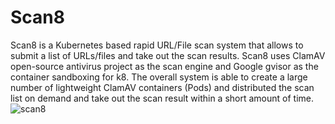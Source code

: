 # Scan8
Scan8 is a Kubernetes based rapid URL/File scan system that allows to submit a list of URLs/files and take out the scan results.  Scan8 uses ClamAV open-source antivirus project as the scan engine and Google gvisor as the container sandboxing for k8. The overall system is able to create a large number of lightweight ClamAV containers (Pods)  and distributed the scan list on demand and take out the scan result within a short amount of time.
![scan8](https://user-images.githubusercontent.com/20130001/119669658-d893e200-be55-11eb-8eeb-4d698e0cfe7c.png)

